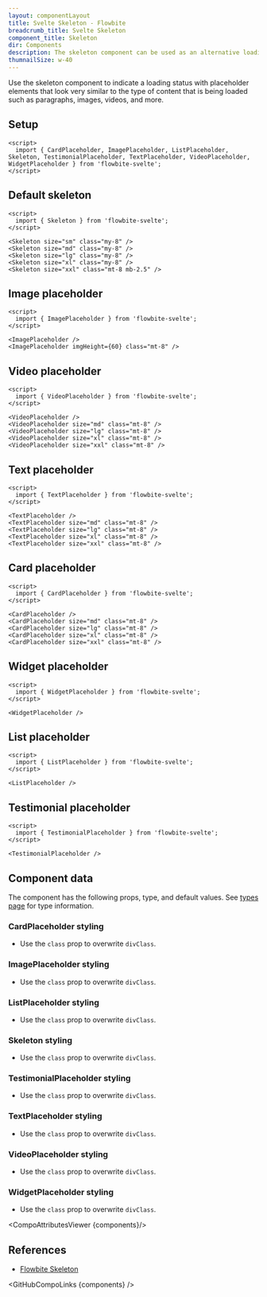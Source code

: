 ```yaml
---
layout: componentLayout
title: Svelte Skeleton - Flowbite
breadcrumb_title: Svelte Skeleton
component_title: Skeleton
dir: Components
description: The skeleton component can be used as an alternative loading indicator to the spinner by mimicking the content that will be loaded such as text, images, or video
thumnailSize: w-40
---
```


<script>
  import { TableProp, TableDefaultRow, CompoAttributesViewer, GitHubCompoLinks } from '../../utils'
  import { P, A } from '$lib'
  
  const components = 'CardPlaceholder, ImagePlaceholder, ListPlaceholder, Skeleton, TestimonialPlaceholder, TextPlaceholder, VideoPlaceholder, WidgetPlaceholder'
</script>

Use the skeleton component to indicate a loading status with placeholder elements that look very similar to the type of content that is being loaded such as paragraphs, images, videos, and more.

## Setup

```svelte example hideOutput
<script>
  import { CardPlaceholder, ImagePlaceholder, ListPlaceholder, Skeleton, TestimonialPlaceholder, TextPlaceholder, VideoPlaceholder, WidgetPlaceholder } from 'flowbite-svelte';
</script>
```

## Default skeleton

```svelte example
<script>
  import { Skeleton } from 'flowbite-svelte';
</script>

<Skeleton size="sm" class="my-8" />
<Skeleton size="md" class="my-8" />
<Skeleton size="lg" class="my-8" />
<Skeleton size="xl" class="my-8" />
<Skeleton size="xxl" class="mt-8 mb-2.5" />
```

## Image placeholder

```svelte example
<script>
  import { ImagePlaceholder } from 'flowbite-svelte';
</script>

<ImagePlaceholder />
<ImagePlaceholder imgHeight={60} class="mt-8" />
```

## Video placeholder

```svelte example
<script>
  import { VideoPlaceholder } from 'flowbite-svelte';
</script>

<VideoPlaceholder />
<VideoPlaceholder size="md" class="mt-8" />
<VideoPlaceholder size="lg" class="mt-8" />
<VideoPlaceholder size="xl" class="mt-8" />
<VideoPlaceholder size="xxl" class="mt-8" />
```

## Text placeholder

```svelte example
<script>
  import { TextPlaceholder } from 'flowbite-svelte';
</script>

<TextPlaceholder />
<TextPlaceholder size="md" class="mt-8" />
<TextPlaceholder size="lg" class="mt-8" />
<TextPlaceholder size="xl" class="mt-8" />
<TextPlaceholder size="xxl" class="mt-8" />
```

## Card placeholder

```svelte example
<script>
  import { CardPlaceholder } from 'flowbite-svelte';
</script>

<CardPlaceholder />
<CardPlaceholder size="md" class="mt-8" />
<CardPlaceholder size="lg" class="mt-8" />
<CardPlaceholder size="xl" class="mt-8" />
<CardPlaceholder size="xxl" class="mt-8" />
```

## Widget placeholder

```svelte example
<script>
  import { WidgetPlaceholder } from 'flowbite-svelte';
</script>

<WidgetPlaceholder />
```

## List placeholder

```svelte example
<script>
  import { ListPlaceholder } from 'flowbite-svelte';
</script>

<ListPlaceholder />
```

## Testimonial placeholder

```svelte example
<script>
  import { TestimonialPlaceholder } from 'flowbite-svelte';
</script>

<TestimonialPlaceholder />
```

## Component data

The component has the following props, type, and default values. See [types page](/docs/pages/typescript) for type information.

### CardPlaceholder styling

- Use the `class` prop to overwrite `divClass`.

### ImagePlaceholder styling

- Use the `class` prop to overwrite `divClass`.

### ListPlaceholder styling

- Use the `class` prop to overwrite `divClass`.

### Skeleton styling

- Use the `class` prop to overwrite `divClass`.

### TestimonialPlaceholder styling

- Use the `class` prop to overwrite `divClass`.

### TextPlaceholder styling

- Use the `class` prop to overwrite `divClass`.

### VideoPlaceholder styling

- Use the `class` prop to overwrite `divClass`.

### WidgetPlaceholder styling

- Use the `class` prop to overwrite `divClass`.

<CompoAttributesViewer {components}/>

## References

- [Flowbite Skeleton](https://flowbite.com/docs/components/sidebar/)

<GitHubCompoLinks {components} />